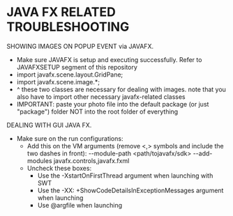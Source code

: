 # JAVA FX RELATED TROUBLESHOOTING

SHOWING IMAGES ON POPUP EVENT via JAVAFX.   
- Make sure JAVAFX is setup and executing successfully. Refer to JAVAFXSETUP segment of this repository
- import javafx.scene.layout.GridPane;
- import javafx.scene.image.*;
- ^ these two classes are necessary for dealing with images. note that you also have to import other necessary javafx-related classes
- IMPORTANT: paste your photo file into the default package (or just "package") folder NOT into the root folder of everything
    
       
         
DEALING WITH GUI JAVA FX.  
- Make sure on the run configurations:  
  - Add this on the VM arguments (remove <,> symbols and include the two dashes in front):
  --module-path <path/tojavafx/sdk> --add-modules javafx.controls,javafx.fxml  
  - Uncheck these boxes:  
    - Use the -XstartOnFirstThread argument when launching with SWT
    - Use the -XX: +ShowCodeDetailsInExceptionMessages argument when launching
    - Use @argfile when launching
